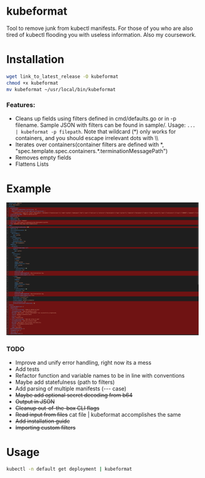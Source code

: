 # kubeformat
Tool to remove junk from kubectl manifests. For those of you who are also tired of kubectl flooding you with useless information. Also my coursework. 
# Installation
```sh
wget link_to_latest_release -O kubeformat
chmod +x kubeformat
mv kubeformat ~/usr/local/bin/kubeformat
```
### Features:
* Cleans up fields using filters defined in cmd/defaults.go or in -p filename. Sample JSON with filters can be found in sample/. Usage: `... | kubeformat -p filepath`. Note that wildcard (*) only works for containers, and you should escape irrelevant dots with \\\\
* Iterates over containers(container filters are defined with \*, "spec.template.spec.containers.\*.terminationMessagePath")
* Removes empty fields
* Flattens Lists
# Example
![example](./example.png)
### TODO
* Improve and unify error handling, right now its a mess
* Add tests
* Refactor function and variable names to be in line with conventions
* Maybe add statefulness (path to filters)
* Add parsing of multiple manifests (--- case)
* ~~Maybe add optional secret decoding from b64~~
* ~~Output in JSON~~
* ~~Cleanup out-of-the-box CLI flags~~
* ~~Read input from files~~ cat file | kubeformat accomplishes the same
* ~~Add installation guide~~
* ~~Importing custom filters~~
# Usage
```sh
kubectl -n default get deployment | kubeformat
```
